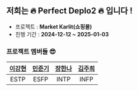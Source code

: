 ## 저희는 🔥 Perfect Deplo2 🔥 입니다 !

- 프로젝트 : **Market Karlit(쇼핑몰)**
- 진행 기간 : **2024-12-12 ~ 2025-01-03**

### 프로젝트 멤버들 😎

| [이강현](https://github.com/llhyeon) | [민준기](https://github.com/wnsrl7250) | [장한나](https://github.com/Hanna-Jeanne) | [김주희](https://github.com/31blue) |
| :----------------------------------: | :------------------------------------: | :---------------------------------------: | :---------------------------------: |
|                 ESTP                 |                  ESFP                  |                   INTP                    |                INFP                 |
